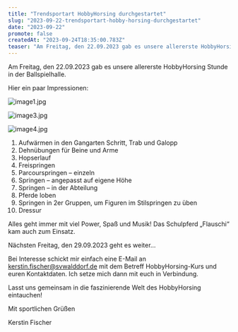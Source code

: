 ```yaml
---
title: "Trendsportart HobbyHorsing durchgestartet"
slug: "2023-09-22-trendsportart-hobby-horsing-durchgestartet"
date: "2023-09-22"
promote: false
createdAt: "2023-09-24T18:35:00.783Z"
teaser: "Am Freitag, den 22.09.2023 gab es unsere allererste HobbyHorsing Stunde in der Ballspielhalle."
---
```

Am Freitag, den 22.09.2023 gab es unsere allererste HobbyHorsing Stunde in der Ballspielhalle.

Hier ein paar Impressionen:

![image1.jpg](/uploads/image1_3f76f518e1.jpg)

![image3.jpg](/uploads/image3_38b07a583a.jpg)

![image4.jpg](/uploads/image4_86520215a5.jpg)

1. Aufwärmen in den Gangarten Schritt, Trab und Galopp
2. Dehnübungen für Beine und Arme
3. Hopserlauf
4. Freispringen
5. Parcourspringen – einzeln
6. Springen – angepasst auf eigene Höhe
7. Springen – in der Abteilung
8. Pferde loben
9. Springen in 2er Gruppen, um Figuren im Stilspringen zu üben
10. Dressur

Alles geht immer mit viel Power, Spaß und Musik! Das Schulpferd „Flauschi“ kam auch zum Einsatz.

Nächsten Freitag, den 29.09.2023 geht es weiter…

Bei Interesse schickt mir einfach eine E-Mail an kerstin.fischer@svwalddorf.de mit dem Betreff HobbyHorsing-Kurs und euren Kontaktdaten. Ich setze mich dann mit euch in Verbindung.

Lasst uns gemeinsam in die faszinierende Welt des HobbyHorsing eintauchen!

Mit sportlichen Grüßen

Kerstin Fischer

